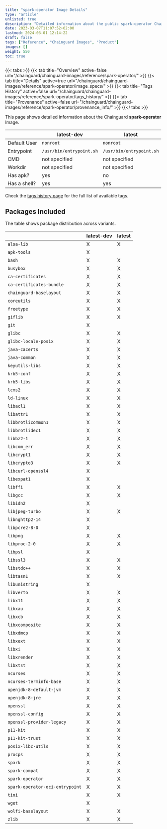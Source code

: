 ```yaml
---
title: "spark-operator Image Details"
type: "article"
unlisted: true
description: "Detailed information about the public spark-operator Chainguard Image."
date: 2023-03-07T11:07:52+02:00
lastmod: 2024-03-01 12:14:22
draft: false
tags: ["Reference", "Chainguard Images", "Product"]
images: []
weight: 550
toc: true
---
```


{{< tabs >}}
{{< tab title="Overview" active=false url="/chainguard/chainguard-images/reference/spark-operator/" >}}
{{< tab title="Details" active=true url="/chainguard/chainguard-images/reference/spark-operator/image_specs/" >}}
{{< tab title="Tags History" active=false url="/chainguard/chainguard-images/reference/spark-operator/tags_history/" >}}
{{< tab title="Provenance" active=false url="/chainguard/chainguard-images/reference/spark-operator/provenance_info/" >}}
{{</ tabs >}}

This page shows detailed information about the Chainguard **spark-operator** Image.

|              | latest-dev               | latest                   |
|--------------|--------------------------|--------------------------|
| Default User | `nonroot`                | `nonroot`                |
| Entrypoint   | `/usr/bin/entrypoint.sh` | `/usr/bin/entrypoint.sh` |
| CMD          | not specified            | not specified            |
| Workdir      | not specified            | not specified            |
| Has apk?     | yes                      | no                       |
| Has a shell? | yes                      | yes                      |

Check the [tags history page](/chainguard/chainguard-images/reference/spark-operator/tags_history/) for the full list of available tags.

## Packages Included
The table shows package distribution across variants.

|                                 | latest-dev | latest |
|---------------------------------|------------|--------|
| `alsa-lib`                      | X          | X      |
| `apk-tools`                     | X          |        |
| `bash`                          | X          | X      |
| `busybox`                       | X          | X      |
| `ca-certificates`               | X          | X      |
| `ca-certificates-bundle`        | X          | X      |
| `chainguard-baselayout`         | X          | X      |
| `coreutils`                     | X          | X      |
| `freetype`                      | X          | X      |
| `giflib`                        | X          | X      |
| `git`                           | X          |        |
| `glibc`                         | X          | X      |
| `glibc-locale-posix`            | X          | X      |
| `java-cacerts`                  | X          | X      |
| `java-common`                   | X          | X      |
| `keyutils-libs`                 | X          | X      |
| `krb5-conf`                     | X          | X      |
| `krb5-libs`                     | X          | X      |
| `lcms2`                         | X          | X      |
| `ld-linux`                      | X          | X      |
| `libacl1`                       | X          | X      |
| `libattr1`                      | X          | X      |
| `libbrotlicommon1`              | X          | X      |
| `libbrotlidec1`                 | X          | X      |
| `libbz2-1`                      | X          | X      |
| `libcom_err`                    | X          | X      |
| `libcrypt1`                     | X          | X      |
| `libcrypto3`                    | X          | X      |
| `libcurl-openssl4`              | X          |        |
| `libexpat1`                     | X          |        |
| `libffi`                        | X          | X      |
| `libgcc`                        | X          | X      |
| `libidn2`                       | X          |        |
| `libjpeg-turbo`                 | X          | X      |
| `libnghttp2-14`                 | X          |        |
| `libpcre2-8-0`                  | X          |        |
| `libpng`                        | X          | X      |
| `libproc-2-0`                   | X          | X      |
| `libpsl`                        | X          |        |
| `libssl3`                       | X          | X      |
| `libstdc++`                     | X          | X      |
| `libtasn1`                      | X          | X      |
| `libunistring`                  | X          |        |
| `libverto`                      | X          | X      |
| `libx11`                        | X          | X      |
| `libxau`                        | X          | X      |
| `libxcb`                        | X          | X      |
| `libxcomposite`                 | X          | X      |
| `libxdmcp`                      | X          | X      |
| `libxext`                       | X          | X      |
| `libxi`                         | X          | X      |
| `libxrender`                    | X          | X      |
| `libxtst`                       | X          | X      |
| `ncurses`                       | X          | X      |
| `ncurses-terminfo-base`         | X          | X      |
| `openjdk-8-default-jvm`         | X          | X      |
| `openjdk-8-jre`                 | X          | X      |
| `openssl`                       | X          | X      |
| `openssl-config`                | X          | X      |
| `openssl-provider-legacy`       | X          | X      |
| `p11-kit`                       | X          | X      |
| `p11-kit-trust`                 | X          | X      |
| `posix-libc-utils`              | X          | X      |
| `procps`                        | X          | X      |
| `spark`                         | X          | X      |
| `spark-compat`                  | X          | X      |
| `spark-operator`                | X          | X      |
| `spark-operator-oci-entrypoint` | X          | X      |
| `tini`                          | X          | X      |
| `wget`                          | X          |        |
| `wolfi-baselayout`              | X          | X      |
| `zlib`                          | X          | X      |


